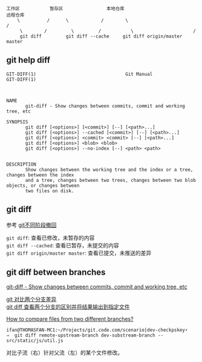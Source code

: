 
```
工作区           暂存区                本地仓库                          远程仓库
    \          /      \            /        \                         /
     \        /         \         /           \                      /
     git diff         git diff --cache     git diff origin/master master
```

## git help diff

```
GIT-DIFF(1)                                 Git Manual                                 GIT-DIFF(1)



NAME
       git-diff - Show changes between commits, commit and working tree, etc

SYNOPSIS
       git diff [<options>] [<commit>] [--] [<path>...]
       git diff [<options>] --cached [<commit>] [--] [<path>...]
       git diff [<options>] <commit> <commit> [--] [<path>...]
       git diff [<options>] <blob> <blob>
       git diff [<options>] --no-index [--] <path> <path>


DESCRIPTION
       Show changes between the working tree and the index or a tree, changes between the index
       and a tree, changes between two trees, changes between two blob objects, or changes between
       two files on disk.
```

## git diff

参考 [git不同阶段撤回](http://einverne.github.io/post/2017/12/git-reset.html)

`git diff`: 查看已修改，未暂存的内容  
`git diff --cached`: 查看已暂存，未提交的内容  
`git diff origin/master master`: 查看已提交，未推送的差异  

## git diff between branches

[git-diff - Show changes between commits, commit and working tree, etc](https://git-scm.com/docs/git-diff)  

[git 对比两个分支差异](https://blog.csdn.net/u011240877/article/details/52586664)  
[git diff 查看两个分支的区别并将结果输出到指定文件](https://segmentfault.com/q/1010000005033288)  

[How to compare files from two different branches?](https://stackoverflow.com/questions/4099742/how-to-compare-files-from-two-different-branches)

```
ifan@THOMASFAN-MC1:~/Projects/git.code.com/scenario|dev-checkpskey⚡
⇒  git diff remote-upstream-branch dev-substream-branch -- src/static/js/util.js
```

对比子流（右）针对父流（左）的某个文件修改。
